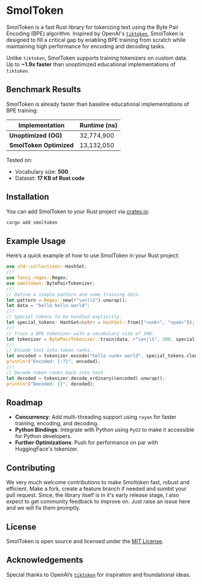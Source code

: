 # SmolToken

SmolToken is a fast Rust library for tokenizing text using the Byte Pair Encoding (BPE) algorithm. Inspired by OpenAI's [`tiktoken`](https://github.com/openai/tiktoken), SmolToken is designed to fill a critical gap by enabling BPE training from scratch while maintaining high performance for encoding and decoding tasks.

Unlike `tiktoken`, SmolToken supports training tokenizers on custom data. Up to **~1.9x faster** than unoptimized educational implementations of `tiktoken`.

## Benchmark Results

SmolToken is already faster than baseline educational implementations of BPE training:

| Implementation          | Runtime (ns) |
| ----------------------- | ------------ |
| **Unoptimized (OG)**    | 32,774,900   |
| **SmolToken Optimized** | 13,132,050   |

Tested on:

- Vocabulary size: **500**
- Dataset: **17 KB of Rust code**

## Installation

You can add SmolToken to your Rust project via [crates.io](https://crates.io/crates/smoltoken):

```bash
cargo add smoltoken
```

## Example Usage

Here’s a quick example of how to use SmolToken in your Rust project:

```rust
use std::collections::HashSet;
//!
use fancy_regex::Regex;
use smoltoken::BytePairTokenizer;
//!
// Define a simple pattern and some training data.
let pattern = Regex::new(r"\w+|\S").unwrap();
let data = "hello hello world";
//!
// Special tokens to be handled explicitly.
let special_tokens: HashSet<&str> = HashSet::from(["<unk>", "<pad>"]);
//!
// Train a BPE tokenizer with a vocabulary size of 300.
let tokenizer = BytePairTokenizer::train(data, r"\w+|\S", 300, special_tokens.clone());
//!
// Encode text into token ranks.
let encoded = tokenizer.encode("hello <unk> world", special_tokens.clone());
println!("Encoded: {:?}", encoded);
//!
// Decode token ranks back into text.
let decoded = tokenizer.decode_ordinary(&encoded).unwrap();
println!("Decoded: {}", decoded);
```

## Roadmap

- **Concurrency**: Add multi-threading support using `rayon` for faster training, encoding, and decoding.
- **Python Bindings**: Integrate with Python using `PyO3` to make it accessible for Python developers.
- **Further Optimizations**: Push for performance on par with HuggingFace's tokenizer.

## Contributing

We very much welcome contributions to make Smoltoken fast, robust and efficient. Make a fork, create a feature branch if needed and sumbit your pull request. Since, the library itself is in it's early release stage, I also expect to get community feedback to improve on. Just raise an issue here and we will fix them promptly.

## License

SmolToken is open source and licensed under the [MIT License](LICENSE).

## Acknowledgements

Special thanks to OpenAI’s [`tiktoken`](https://github.com/openai/tiktoken) for inspiration and foundational ideas.
